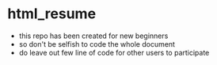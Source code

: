 # html_resume

- this repo has been created for new beginners
- so don't be selfish to code the whole document
- do leave out few line of code for other users to participate
